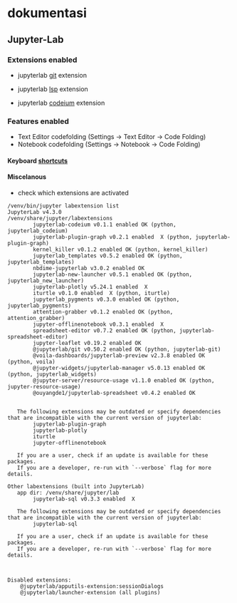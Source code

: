 # dokumentasi

## Jupyter-Lab

### Extensions enabled

- jupyterlab [git](https://blog.reviewnb.com/jupyterlab-git-extension/) extension

- jupyterlab [lsp](https://github.com/krassowski/jupyterlab-lsp) extension

- jupyterlab [codeium](https://github.com/jtpio/jupyterlab-codeium) extension

### Features enabled

- Text Editor codefolding (Settings -> Text Editor -> Code Folding)
- Notebook codefolding (Settings -> Notebook -> Code Folding)

#### Keyboard [shortcuts](https://jupyter-contrib-nbextensions.readthedocs.io/en/latest/nbextensions/navigation-hotkeys/readme.html)



#### Miscelanous

- check which extensions are activated

```
/venv/bin/jupyter labextension list
JupyterLab v4.3.0
/venv/share/jupyter/labextensions
        jupyterlab-codeium v0.1.1 enabled OK (python, jupyterlab_codeium)
        jupyterlab-plugin-graph v0.2.1 enabled  X (python, jupyterlab-plugin-graph)
        kernel_killer v0.1.2 enabled OK (python, kernel_killer)
        jupyterlab_templates v0.5.2 enabled OK (python, jupyterlab_templates)
        nbdime-jupyterlab v3.0.2 enabled OK
        jupyterlab-new-launcher v0.5.1 enabled OK (python, jupyterlab_new_launcher)
        jupyterlab-plotly v5.24.1 enabled  X
        iturtle v0.1.0 enabled  X (python, iturtle)
        jupyterlab_pygments v0.3.0 enabled OK (python, jupyterlab_pygments)
        attention-grabber v0.1.2 enabled OK (python, attention_grabber)
        jupyter-offlinenotebook v0.3.1 enabled  X
        spreadsheet-editor v0.7.2 enabled OK (python, jupyterlab-spreadsheet-editor)
        jupyter-leaflet v0.19.2 enabled OK
        @jupyterlab/git v0.50.2 enabled OK (python, jupyterlab-git)
        @voila-dashboards/jupyterlab-preview v2.3.8 enabled OK (python, voila)
        @jupyter-widgets/jupyterlab-manager v5.0.13 enabled OK (python, jupyterlab_widgets)
        @jupyter-server/resource-usage v1.1.0 enabled OK (python, jupyter-resource-usage)
        @ouyangde1/jupyterlab-spreadsheet v0.4.2 enabled OK


   The following extensions may be outdated or specify dependencies that are incompatible with the current version of jupyterlab:
        jupyterlab-plugin-graph
        jupyterlab-plotly
        iturtle
        jupyter-offlinenotebook

   If you are a user, check if an update is available for these packages.
   If you are a developer, re-run with `--verbose` flag for more details.

Other labextensions (built into JupyterLab)
   app dir: /venv/share/jupyter/lab
        jupyterlab-sql v0.3.3 enabled  X

   The following extensions may be outdated or specify dependencies that are incompatible with the current version of jupyterlab:
        jupyterlab-sql

   If you are a user, check if an update is available for these packages.
   If you are a developer, re-run with `--verbose` flag for more details.



Disabled extensions:
    @jupyterlab/apputils-extension:sessionDialogs
    @jupyterlab/launcher-extension (all plugins)
```

